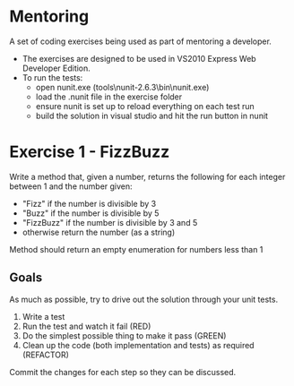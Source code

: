 Mentoring
=========

A set of coding exercises being used as part of mentoring a developer.
 - The exercises are designed to be used in VS2010 Express Web Developer Edition.  
 - To run the tests:
   - open nunit.exe (tools\nunit-2.6.3\bin\nunit.exe) 
   - load the .nunit file in the exercise folder
   - ensure nunit is set up to reload everything on each test run
   - build the solution in visual studio and hit the run button in nunit

Exercise 1 - FizzBuzz
=================
Write a method that, given a number, returns the following for each integer between 1 and the number given:
 - "Fizz" if the number is divisible by 3
 - "Buzz" if the number is divisible by 5
 - "FizzBuzz" if the number is divisible by 3 and 5
 - otherwise return the number (as a string)

Method should return an empty enumeration for numbers less than 1 

Goals
---------
As much as possible, try to drive out the solution through your unit tests.

1.  Write a test
2.  Run the test and watch it fail (RED)
3.  Do the simplest possible thing to make it pass (GREEN)
4.  Clean up the code (both implementation and tests) as required (REFACTOR)

Commit the changes for each step so they can be discussed.

